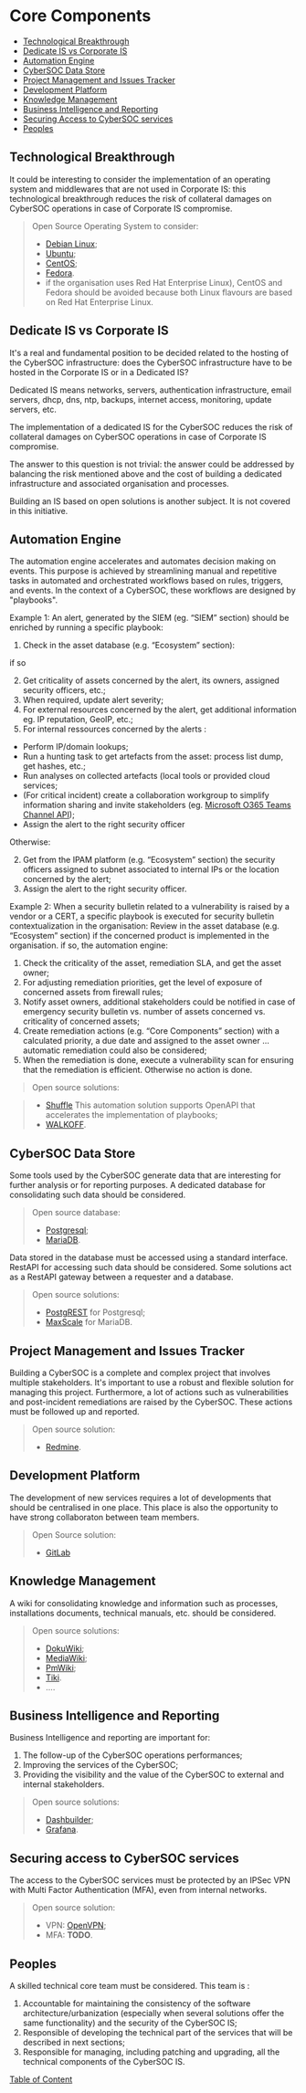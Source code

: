 # Core Components

* [Technological Breakthrough](#technological-breakthrough)  
* [Dedicate IS vs Corporate IS](#dedicate-is-vs-corporate-is)
* [Automation Engine](#automation-engine)
* [CyberSOC Data Store](#cybersoc-data-store)
* [Project Management and Issues Tracker](#project-management-and-issues-tracker)
* [Development Platform](#development-platform)
* [Knowledge Management](#knowledge-management)
* [Business Intelligence and Reporting](#business-intelligence-and-reporting)
* [Securing Access to CyberSOC services](#securing-access-to-cybersoc-services)
* [Peoples](#peoples)

## Technological Breakthrough
It could be interesting to consider the implementation of an operating system and middlewares that are not used in Corporate IS: this technological breakthrough reduces the risk of collateral damages on CyberSOC operations in case of Corporate IS compromise. 

> Open Source Operating System to consider:
> - [Debian Linux](https://www.debian.org/);
> - [Ubuntu](https://ubuntu.com/);
> - [CentOS](https://www.centos.org/);
> - [Fedora](https://getfedora.org/f).
> - if the organisation uses Red Hat Enterprise Linux), CentOS and Fedora should be avoided because both Linux flavours are based on Red Hat Enterprise Linux.

## Dedicate IS vs Corporate IS
It's a real and fundamental position to be decided related to the hosting of the CyberSOC infrastructure: does the CyberSOC infrastructure have to be hosted in the Corporate IS or in a Dedicated IS?

Dedicated IS means networks, servers, authentication infrastructure, email servers, dhcp, dns, ntp, backups, internet access, monitoring, update servers, etc.

The implementation of a dedicated IS for the CyberSOC reduces the risk of collateral damages on CyberSOC operations in case of Corporate IS compromise.

The answer to this question is not trivial: the answer could be addressed by balancing the risk mentioned above and the cost of building a dedicated infrastructure and associated organisation and processes.

Building an IS based on open solutions is another subject. It is not covered in this initiative.

## Automation Engine
The automation engine accelerates and automates decision making on events. This purpose is achieved by streamlining manual and repetitive tasks in automated and orchestrated workflows based on rules, triggers, and events. In the context of a CyberSOC, these workflows are designed by "playbooks".

Example 1:
An alert, generated by the SIEM (eg. “SIEM” section) should be enriched by running a specific playbook:
1. Check in the asset database (e.g. “Ecosystem” section):

if so

2. Get criticality of assets concerned by the alert, its owners, assigned security officers, etc.;
3. When required, update alert severity;
4. For external resources concerned by the alert, get additional information eg. IP reputation, GeoIP, etc.;
5. For internal ressources concerned by the alerts :
  - Perform IP/domain lookups; 
  - Run a hunting task to get artefacts from the asset: process list dump, get  hashes, etc.;
  - Run analyses on collected artefacts (local tools or provided cloud services;
- (For critical incident) create a collaboration workgroup to simplify information sharing and invite stakeholders (eg. [Microsoft O365 Teams Channel API](https://docs.microsoft.com/en-us/graph/teams-create-group-and-team));
- Assign the alert to the right security officer

Otherwise:

2. Get from the IPAM platform (e.g. “Ecosystem” section) the security officers assigned to subnet associated to internal IPs or the location concerned by the alert;
3. Assign the alert to the right security officer.

Example 2:
When a security bulletin related to a vulnerability is raised by a vendor or a CERT, a specific playbook is executed for security bulletin contextualization in the organisation:
Review in the asset database (e.g. “Ecosystem” section) if the concerned product is implemented in the organisation.
if so, the automation engine:
1. Check the criticality of the asset, remediation SLA, and get the asset owner;
2. For adjusting remediation priorities, get the level of exposure of concerned assets from firewall rules;
3. Notify asset owners,  additional stakeholders could be notified in case of emergency security bulletin vs. number of assets concerned vs. criticality of concerned assets;
4. Create remediation actions (e.g. “Core Components” section) with a calculated priority, a due date and assigned to the asset owner ... automatic remediation could also be considered;
5. When the remediation is done, execute a vulnerability scan for ensuring that the remediation is efficient.
Otherwise no action is done.

> Open source solutions:

> - [Shuffle](https://shuffler.io/) This automation solution supports OpenAPI that accelerates the implementation of  playbooks;
> - [WALKOFF](https://nsacyber.github.io/WALKOFF/).

## CyberSOC Data Store
Some tools used by the CyberSOC generate data that are interesting for further analysis or for reporting purposes. A dedicated database for consolidating such data should be considered.  
> Open source database:
> - [Postgresql](https://www.postgresql.org/);
> - [MariaDB](https://mariadb.com/kb/en/documentation/).

Data stored in the database must be accessed using a standard interface. RestAPI for accessing such data should be considered. Some solutions act as a RestAPI gateway between a requester and a database.
> Open source solutions:
> - [PostgREST](http://postgrest.org) for Postgresql;
> - [MaxScale](https://mariadb.com/kb/en/maxscale/) for MariaDB.

## Project Management and Issues Tracker
Building a CyberSOC is a complete and complex project that involves multiple stakeholders. It's important to use a robust and flexible solution for managing this project.
Furthermore, a lot of actions such as vulnerabilities and post-incident remediations are raised by the CyberSOC. These actions must be followed up and reported. 
> Open source solution:
> - [Redmine](https://www.redmine.org/).

## Development Platform
The development of new services requires a lot of developments that should be centralised in one place. This place is also the opportunity to have strong collaboraton between team members. 
> Open Source solution:
> - [GitLab](https://gitlab.com/gitlab-org/gitlab)

## Knowledge Management
A wiki for consolidating knowledge and information such as processes, installations documents, technical manuals, etc. should be considered.
> Open source solutions:
> - [DokuWiki](https://www.dokuwiki.org/dokuwiki);
> - [MediaWiki](https://www.mediawiki.org/wiki/MediaWiki);
> - [PmWiki](https://www.pmwiki.org/);
> - [Tiki](https://tiki.org/).
> - ….

## Business Intelligence and Reporting
Business Intelligence and reporting are important for:
1. The follow-up of the CyberSOC operations performances;
2. Improving the services of the CyberSOC;
3. Providing the visibility and the value of the CyberSOC to external and internal stakeholders.

> Open source solutions:
> - [Dashbuilder](http://dashbuilder.org/);
> - [Grafana](https://grafana.com/).

## Securing access to CyberSOC services
The access to the CyberSOC services must be protected by an IPSec VPN with Multi Factor Authentication (MFA), even from internal networks.
> Open source solution:
> - VPN: [OpenVPN](https://openvpn.net/);
> - MFA: **TODO**.

## Peoples
A skilled technical core team must be considered.
This team is : 
1. Accountable for maintaining the consistency of the software architecture/urbanization (especially when several solutions offer the same functionality) and the security of the CyberSOC IS;
2. Responsible of developing the technical part of the services that will be described in next sections;
3. Responsible for managing, including patching and upgrading, all the technical components of the CyberSOC IS.

[Table of Content](https://github.com/skhemissa/Open-Source-CyberSOC#table-of-content)
